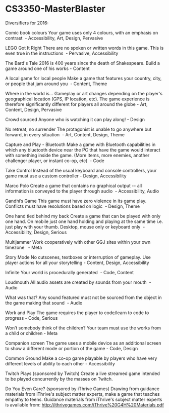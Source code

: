 # CS3350-MasterBlaster

Diversifiers for 2016:

Comic book colours
Your game uses only 4 colours, with an emphasis on contrast  - Accessibility, Art, Design, Pervasive

LEGO Got It Right
There are no spoken or written words in this game. This is even true in the instructions  - Pervasive, Accessibility

The Bard's Tale
2016 is 400 years since the death of Shakespeare. Build a game around one of his works - Content

A local game for local people
Make a game that features your country, city, or people that jam around you  - Content, Theme

Where in the world is…
Gameplay or art changes depending on the player's geographical location (GPS, IP location, etc). The game experience is therefore significantly different for players all around the globe - Art, Content, Design, Pervasive

Crowd sourced
Anyone who is watching it can play along! - Design

No retreat, no surrender
The protagonist is unable to go anywhere but forward, in every situation  - Art, Content, Design, Theme

Capture and Play - Bluetooth
Make a game with Bluetooth capabilities in which any bluetooth device near the PC that have the game would interact with something inside the game. (More items, more enemies, another challenger player, or instant co-op, etc)  - Code

Take Control
Instead of the usual keyboard and console controllers, your game must use a custom controller - Design, Accessibility

Marco Polo
Create a game that contains no graphical output -- all information is conveyed to the player through audio  - Accessibility, Audio

Gandhi’s Game
This game must have zero violence in its game play. Conflicts must have resolutions based on logic  - Design, Theme

One hand tied behind my back
Create a game that can be played with only one hand. On mobile just one hand holding and playing at the same time i.e. just play with your thumb. Desktop, mouse only or keyboard only  - Accessibility, Design, Serious

Multijammer
Work cooperatively with other GGJ sites within your own timezone   - Meta

Story Mode
No cutscenes, textboxes or interruption of gameplay. Use player actions for all your storytelling - Content, Design, Accessibility

Infinite
Your world is procedurally generated  - Code, Content

Loudmouth
All audio assets are created by sounds from your mouth  - Audio

What was that?
Any sound featured must not be sourced from the object in the game making that sound  - Audio

Work and Play
The game requires the player to code/learn to code to progress - Code, Serious

Won’t somebody think of the children?
Your team must use the works from a child or children - Meta

Companion screen
The game uses a mobile device as an additional screen to show a different mode or portion of the game - Code, Design

Common Ground
Make a co-op game playable by players who have very different levels of ability to each other - Accessibility

Twitch Plays (sponsored by Twitch)
Create a live streamed game intended to be played concurrently by the masses on Twitch.

Do You Even Care? (sponsored by iThrive Games)
Drawing from guidance materials from iThrive's subject matter experts, make a game that teaches empathy to teens.
Guidance materials from iThrive's subject matter experts is available from: http://ithrivegames.com/iThrive%20G4H%20Materials.pdf
